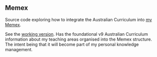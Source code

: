 ## Memex

Source code exploring how to integrate the Australian Curriculum into [my Memex](https://djplaner.github.io/memex/).

See the [working version](https://djplaner.github.io/memex/sense/Teaching/Curriculum/v9/v9-learning-areas/). Has the foundational v9 Australian Curriculum information about my teaching areas organised into the Memex structure. The intent being that it will become part of my personal knowledge management.